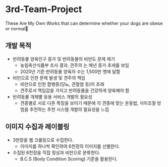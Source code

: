# 3rd-Team-Project
These Are My Own Works that can determine whether your dogs are obese or normal👦

## 개발 목적
- 반려동물 양육인구 증가 및 반려동물의 비만도 문제 제기
  - 농림축산식품부 조사 결과, 견주의 는 매년 증가 추세를 보임
  - 2020년 기준 반려동물 양육자 수는 1,500만 명에 달함
- 비만으로 인한 문제 발생 및 견주의 책임
  - 비만으로 인한 합병증(당뇨, 관절염 등)이 초래
  - 견주로서 책임감을 가지고 반려동물을 건강하게 양육해야 함
- 반려동물 개체별 응용 서비스 개발의 필요성
  - 견종별로 서로 다른 특징을 보이기 때문에 각 견종에 맞는 운동법, 식이조절 방법을 추천하는 추천 시스템 개발의 필요성을 느낌

## 이미지 수집과 레이블링
- 3만장을 웹 크롤링으로 수집한다.
  - 이미지를 하나씩 확인하여 6천장의 이미지를 선별한다.
- 수집된 6천장을 직접 정상과 비만으로 분류한다.
  - B.C.S (Body Condition Scoring) 기준을 활용한다.
